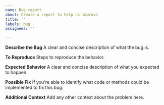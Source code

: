 ```yaml
---
name: Bug report
about: Create a report to help us improve
title: ''
labels: bug
assignees: ''

---
```


**Describe the Bug**
A clear and concise description of what the bug is.

**To Reproduce**
Steps to reproduce the behavior.

**Expected Behavior**
A clear and concise description of what you expected to happen.

**Possible Fix**
If you're able to identify what code or methods could be implemented to fix this bug.

**Additional Context**
Add any other context about the problem here.
